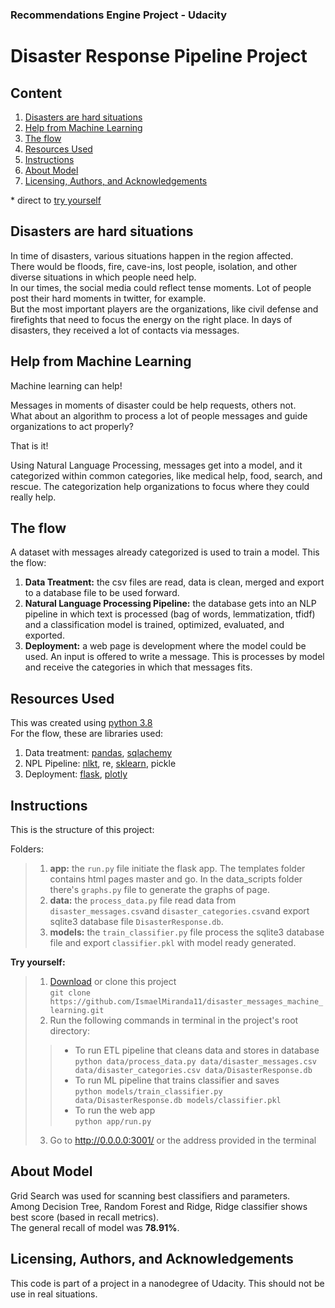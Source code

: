 ### Recommendations Engine Project - Udacity

# Disaster Response Pipeline Project

## Content
1. [Disasters are hard situations](#1)
2. [Help from Machine Learning](#2)
3. [The flow](#3)
4. [Resources Used](#4)
5. [Instructions](#5)
6. [About Model](#7)
7. [Licensing, Authors, and Acknowledgements](#6)

\* direct to [try yourself](#action)

## Disasters are hard situations <a name="1"></a>

In time of disasters, various situations happen in the region affected.  
There would be floods, fire, cave-ins, lost people, isolation, and other diverse situations in which people need help.  
In our times, the social media could reflect tense moments. Lot of people post their hard moments in twitter, for example.  
But the most important players are the organizations, like civil defense and firefights that need to focus the energy on the right place. In days of disasters, they received a lot of contacts via messages.  

## Help from Machine Learning <a name="2"></a>

Machine learning can help!  

Messages in moments of disaster could be help requests, others not.  
What about an algorithm to process a lot of people messages and guide organizations to act properly?  

That is it!  

Using Natural Language Processing, messages get into a model, and it categorized within common categories, like medical help, food, search, and rescue. The categorization help organizations to focus where they could really help.

## The flow <a name="3"></a>

A dataset with messages already categorized is used to train a model. This the flow:

1. **Data Treatment:** the csv files are read, data is clean, merged and export to a database file to be used forward.
2. **Natural Language Processing Pipeline:** the database gets into an NLP pipeline in which text is processed (bag of words, lemmatization, tfidf) and a classification model is trained, optimized, evaluated, and exported.
3. **Deployment:** a web page is development where the model could be used. An input is offered to write a message. This is processes by model and receive the categories in which that messages fits.

## Resources Used <a name="4"></a>

This was created using [python 3.8](https://www.python.org/downloads/release/python-385/)  
For the flow, these are libraries used:
1. Data treatment: [pandas](https://pypi.org/project/pandas/), [sqlachemy](https://pypi.org/project/SQLAlchemy/)
2. NPL Pipeline: [nlkt](https://pypi.org/project/nltk/), re, [sklearn](https://pypi.org/project/scikit-learn/), pickle
3. Deployment: [flask](https://pypi.org/project/Flask/), [plotly](https://pypi.org/project/plotly/)

## Instructions <a name="5"></a>

This is the structure of this project:  

Folders:
>1. **app:** the `run.py` file initiate the flask app. The templates folder contains html pages master and go. In the data_scripts folder there's `graphs.py` file to generate the graphs of page.
>2. **data:** the `process_data.py` file read data from `disaster_messages.csv`and `disaster_categories.csv`and export sqlite3 database file `DisasterResponse.db`.  
>3. **models:** the `train_classifier.py` file process the sqlite3 database file and export `classifier.pkl` with model ready generated.  

**Try yourself:**<a name="action"></a>
>1. [Download](https://github.com/IsmaelMiranda11/disaster_messages_machine_learning/archive/refs/heads/master.zip) or clone this project  
`git clone https://github.com/IsmaelMiranda11/disaster_messages_machine_learning.git`  
>2. Run the following commands in terminal in the project's root directory:  
>>* To run ETL pipeline that cleans data and stores in database  
`python data/process_data.py data/disaster_messages.csv data/disaster_categories.csv data/DisasterResponse.db`
>>* To run ML pipeline that trains classifier and saves  
`python models/train_classifier.py data/DisasterResponse.db models/classifier.pkl`
>>* To run the web app  
    `python app/run.py`
>3. Go to http://0.0.0.0:3001/ or the address provided in the terminal  

## About Model <a name="7"></a>

Grid Search was used for scanning best classifiers and parameters.  
Among Decision Tree, Random Forest and Ridge, Ridge classifier shows best score (based in recall metrics).  
The general recall of model was **78.91%**.  

## Licensing, Authors, and Acknowledgements <a name="6"></a>

This code is part of a project in a nanodegree of Udacity. This should not be use in real situations.